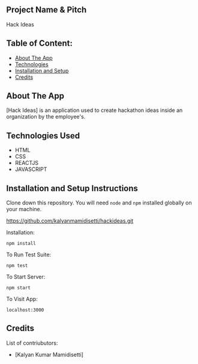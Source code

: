 ## Project Name & Pitch

Hack Ideas

## Table of Content:

- [About The App](#about-the-app)
- [Technologies](#technologies)
- [Installation and Setup](#installtaion-and-setup)
- [Credits](#credits)

## About The App

[Hack Ideas] is an application used to create hackathon ideas inside an organization by the employee's.

## Technologies Used

- HTML
- CSS
- REACTJS
- JAVASCRIPT

## Installation and Setup Instructions

Clone down this repository. You will need `node` and `npm` installed globally on your machine.

https://github.com/kalyanmamidisetti/hackideas.git

Installation:

`npm install`

To Run Test Suite:

`npm test`

To Start Server:

`npm start`

To Visit App:

`localhost:3000`

## Credits

List of contriubutors:

- [Kalyan Kumar Mamidisetti]

